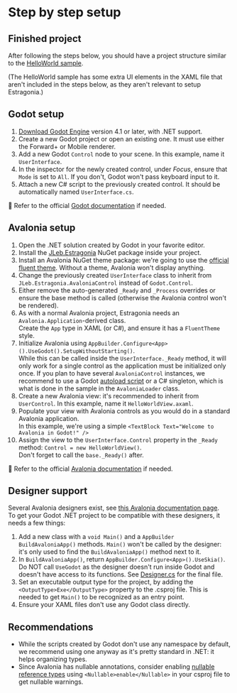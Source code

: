 # Step by step setup

## Finished project

After following the steps below, you should have a project structure similar to the [HelloWorld sample](../samples/HelloWorld/).

(The HelloWorld sample has some extra UI elements in the XAML file that aren't included in the steps below, as they aren't relevant to setup Estragonia.)

## Godot setup

1. [Download Godot Engine](https://godotengine.org/download/) version 4.1 or later, with .NET support.
2. Create a new Godot project or open an existing one. It must use either the Forward+ or Mobile renderer.
3. Add a new Godot `Control` node to your scene. In this example, name it `UserInterface`.
4. In the inspector for the newly created control, under _Focus_, ensure that `Mode` is set to `All`. If you don't, Godot won't pass keyboard input to it.
5. Attach a new C# script to the previously created control. It should be automatically named `UserInterface.cs`.

📖 Refer to the official [Godot documentation](https://docs.godotengine.org/en/stable/) if needed.

## Avalonia setup

1. Open the .NET solution created by Godot in your favorite editor.
2. Install the [JLeb.Estragonia](https://www.nuget.org/packages/JLeb.Estragonia/) NuGet package inside your project.
3. Install an Avalonia NuGet theme package: we're going to use the [official fluent theme](https://www.nuget.org/packages/Avalonia.Themes.Fluent/). Without a theme, Avalonia won't display anything.
4. Change the previously created `UserInterface` class to inherit from `JLeb.Estragonia.AvaloniaControl` instead of `Godot.Control`.  
5. Either remove the auto-generated `_Ready` and `_Process` overrides or ensure the base method is called (otherwise the Avalonia control won't be rendered).
6. As with a normal Avalonia project, Estragonia needs an `Avalonia.Application`-derived class.   
   Create the `App` type in XAML (or C#), and ensure it has a `FluentTheme` style.
7. Initialize Avalonia using `AppBuilder.Configure<App>().UseGodot().SetupWithoutStarting()`.  
   While this can be called inside the `UserInterface._Ready` method, it will only work for a single control as the application must be initialized only once. If you plan to have several `AvaloniaControl` instances, we recommend to use a Godot [autoload script](https://docs.godotengine.org/en/stable/tutorials/scripting/singletons_autoload.html) or a C# singleton, which is what is done in the sample in the `AvaloniaLoader` class.
8. Create a new Avalonia view: it's recommended to inherit from `UserControl`. In this example, name it `HelloWorldView.axaml`.
9. Populate your view with Avalonia controls as you would do in a standard Avalonia application.  
   In this example, we're using a simple `<TextBlock Text="Welcome to Avalonia in Godot!" />`
10. Assign the view to the `UserInterface.Control` property in the `_Ready` method: `Control = new HelloWorldView()`.  
    Don't forget to call the `base._Ready()` after.

📖 Refer to the official [Avalonia documentation](https://docs.avaloniaui.net/) if needed.

## Designer support

Several Avalonia designers exist, see [this Avalonia documentation page](https://docs.avaloniaui.net/docs/next/get-started/set-up-an-editor).  
To get your Godot .NET project to be compatible with these designers, it needs a few things:
1. Add a new class with a `void Main()` and a `AppBuilder BuildAvaloniaApp()` methods. `Main()` won't be called by the designer: it's only used to find the `BuildAvaloniaApp()` method next to it.
2. In `BuildAvaloniaApp()`, return `AppBuilder.Configure<App>().UseSkia()`. Do NOT call `UseGodot` as the designer doesn't run inside Godot and doesn't have access to its functions. See [Designer.cs](../samples/HelloWorld/Designer.cs) for the final file.  
3. Set an executable output type for the project, by adding the `<OutputType>Exe</OutputType>` property to the .csproj file. This is needed to get `Main()` to be recognized as an entry point.
4. Ensure your XAML files don't use any Godot class directly.

## Recommendations

- While the scripts created by Godot don't use any namespace by default, we recommend using one anyway as it's pretty standard in .NET: it helps organizing types.
- Since Avalonia has nullable annotations, consider enabling [nullable reference types](https://learn.microsoft.com/en-us/dotnet/csharp/nullable-references) using `<Nullable>enable</Nullable>` in your csproj file to get nullable warnings.  
